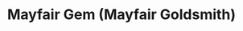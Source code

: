 ---
title: "Mayfair Gem (Mayfair Goldsmith)"
url: /manila/mayfair-gem-mayfair-goldsmith/
shop: jewelry
---